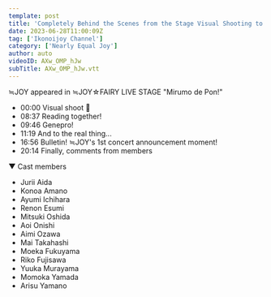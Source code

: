 ```yaml
---
template: post
title: 'Completely Behind the Scenes from the Stage Visual Shooting to Final Performance! The Moment of the Announcement of the 1st Concert!'
date: 2023-06-28T11:00:09Z
tag: ['Ikonoijoy Channel']
category: ['Nearly Equal Joy']
author: auto 
videoID: AXw_OMP_hJw
subTitle: AXw_OMP_hJw.vtt
---
```

≒JOY appeared in ≒JOY☆FAIRY LIVE STAGE "Mirumo de Pon!"

- 00:00 Visual shoot 📸
- 08:37 Reading together!
- 09:46 Genepro!
- 11:19 And to the real thing...
- 16:56 Bulletin! ≒JOY's 1st concert announcement moment!
- 20:14 Finally, comments from members


▼ Cast members

- Jurii Aida
- Konoa Amano
- Ayumi Ichihara
- Renon Esumi
- Mitsuki Oshida
- Aoi Onishi
- Aimi Ozawa
- Mai Takahashi
- Moeka Fukuyama
- Riko Fujisawa
- Yuuka Murayama
- Momoka Yamada
- Arisu Yamano